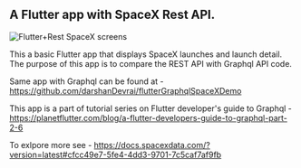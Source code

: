 
## A Flutter app with SpaceX Rest API.
 ![Flutter+Rest SpaceX screens](https://firebasestorage.googleapis.com/v0/b/planet-flutter1.appspot.com/o/blog%2FTGoFQhabh5HuWGaO0II6%2F1571556985318_spaceXGraphqlScreens.png?alt=media&token=d4dda6cc-2f75-4932-815a-0968ce48d39d) 

This a basic Flutter app that displays SpaceX launches and launch detail.
The purpose of this app is to compare the REST API with Graphql API code.

Same app with Graphql can be found at - 
https://github.com/darshanDevrai/flutterGraphqlSpaceXDemo

This app is a part of tutorial series on Flutter developer's guide to Graphql - 
https://planetflutter.com/blog/a-flutter-developers-guide-to-graphql-part-2-6

To exlpore more see -
https://docs.spacexdata.com/?version=latest#cfcc49e7-5fe4-4dd3-9701-7c5caf7af9fb

